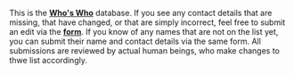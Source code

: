 This is the [**Who's Who**][main] database. If you see any contact details that are missing, that have changed, or that are simply incorrect, feel free to submit an edit via the [**form**][edits]. If you know of any names that are not on the list yet, you can submit their name and contact details via the same form. All submissions are reviewed by actual human beings, who make changes to thwe list accordingly.

[main]: https://whoswho.astrogewgaw.com
[edits]: https://whoswho.astrogewgaw.com/edits
